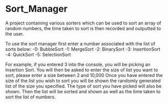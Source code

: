 # Sort_Manager
A project containing various sorters which can be used to sort an array of random numbers, the time taken to sort is then recorded and outputted to the user.

To use the sort manager first enter a number associated with the list of sorts below:
-0: BubbleSort
-1: MergeSort
-2: BinarySort
-3: InsertionSort
-4: QuickSort
-5: SelectionSort

For example, if you entered 3 into the console, you will be picking an Insertion Sort.
You will then be asked to enter the size of list you want to sort, please enter a size between 2 and 10,000
Once you have entered the size of the list you wish to sort you will be shown the randomly generated list of the size you specified.
The type of sort you have picked will also be shown.
Then the list will be sorted and shown as well as the time taken to sort the list of numbers.
